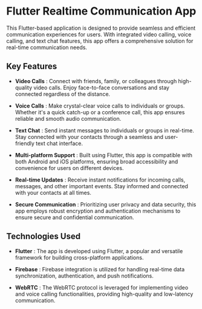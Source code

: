 # Flutter Realtime Communication App
This Flutter-based application is designed to provide seamless and efficient communication experiences for users. With integrated video calling, voice calling, and text chat features, this app offers a comprehensive solution for real-time communication needs.

## Key Features
- **Video Calls** : Connect with friends, family, or colleagues through high-quality video calls. Enjoy face-to-face conversations and stay connected regardless of the distance.

- **Voice Calls** : Make crystal-clear voice calls to individuals or groups. Whether it's a quick catch-up or a conference call, this app ensures reliable and smooth audio communication.

- **Text Chat** : Send instant messages to individuals or groups in real-time. Stay connected with your contacts through a seamless and user-friendly text chat interface.

- **Multi-platform Support** : Built using Flutter, this app is compatible with both Android and iOS platforms, ensuring broad accessibility and convenience for users on different devices.

- **Real-time Updates** : Receive instant notifications for incoming calls, messages, and other important events. Stay informed and connected with your contacts at all times.

- **Secure Communication** : Prioritizing user privacy and data security, this app employs robust encryption and authentication mechanisms to ensure secure and confidential communication.

## Technologies Used
- **Flutter** : The app is developed using Flutter, a popular and versatile framework for building cross-platform applications.

- **Firebase** : Firebase integration is utilized for handling real-time data synchronization, authentication, and push notifications.

- **WebRTC** : The WebRTC protocol is leveraged for implementing video and voice calling functionalities, providing high-quality and low-latency communication.
